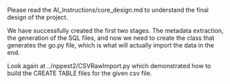 

Please read the AI_Instructions/core_design.md to understand the final design of the project. 

We have successfully created the first two stages. The metadata extraction, the generation of the SQL files, and now we need to create the class that generates the go.py file, which is what will actually import the data in the end. 

Look again at ../nppest2/CSVRawImport.py which demonstrated how to build the CREATE TABLE files for the given csv file.


